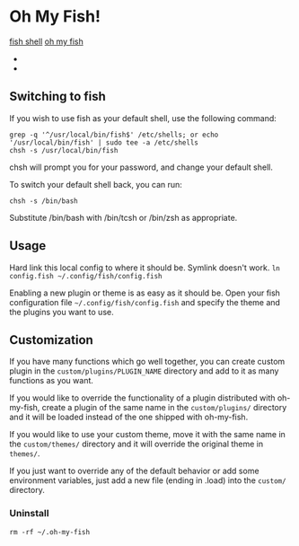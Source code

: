 # Oh My Fish!

[fish shell][fish]
[oh my fish][oh-my-fish]

- [fish]: http://fishshell.com/
- [oh-my-fish]: https://github.com/bpinto/oh-my-fish

## Switching to fish

If you wish to use fish as your default shell, use the following command:

    grep -q '^/usr/local/bin/fish$' /etc/shells; or echo '/usr/local/bin/fish' | sudo tee -a /etc/shells
    chsh -s /usr/local/bin/fish

chsh will prompt you for your password, and change your default shell.

To switch your default shell back, you can run:

    chsh -s /bin/bash

Substitute /bin/bash with /bin/tcsh or /bin/zsh as appropriate.

## Usage

Hard link this local config to where it should be. Symlink doesn't work.
`ln config.fish ~/.config/fish/config.fish`

Enabling a new plugin or theme is as easy as it should be. Open your fish configuration file
`~/.config/fish/config.fish` and specify the theme and the plugins you want to use.

## Customization

If you have many functions which go well together, you can create custom plugin in the `custom/plugins/PLUGIN_NAME`
directory and add to it as many functions as you want.

If you would like to override the functionality of a plugin distributed with oh-my-fish,
create a plugin of the same name in the `custom/plugins/` directory and it will be loaded
instead of the one shipped with oh-my-fish.

If you would like to use your custom theme, move it with the same name in the `custom/themes/` directory
and it will override the original theme in `themes/`.

If you just want to override any of the default behavior or add some environment variables,
just add a new file (ending in .load) into the `custom/` directory.

### Uninstall

    rm -rf ~/.oh-my-fish
